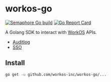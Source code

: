 # workos-go

[![Semaphore Go build](https://workos.semaphoreci.com/badges/workos-go.svg)](https://workos.semaphoreci.com/projects/workos-go)
[![Go Report Card](https://goreportcard.com/badge/github.com/workos-inc/workos-go)](https://goreportcard.com/report/github.com/workos-inc/workos-go)

A Golang SDK to interact with [WorkOS](https://workos.com) APIs.

- [Auditlog](https://github.com/workos-inc/workos-go/tree/master/pkg/auditlog)
- [SSO](https://github.com/workos-inc/workos-go/tree/master/pkg/sso)

## Install

```sh
go get -u github.com/workos-inc/workos-go/...
```

